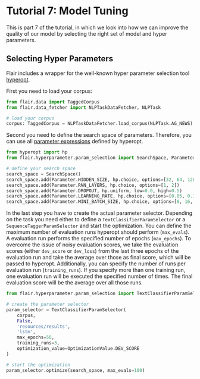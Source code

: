 # Tutorial 7: Model Tuning

This is part 7 of the tutorial, in which we look into how we can improve the quality of our model by selecting
the right set of model and hyper parameters.

## Selecting Hyper Parameters

Flair includes a wrapper for the well-known hyper parameter selection tool [hyperopt](https://github.com/hyperopt/hyperopt).

First you need to load your corpus:
```python
from flair.data import TaggedCorpus
from flair.data_fetcher import NLPTaskDataFetcher, NLPTask

# load your corpus
corpus: TaggedCorpus = NLPTaskDataFetcher.load_corpus(NLPTask.AG_NEWS)
```

Second you need to define the search space of parameters.
Therefore, you can use all [parameter expressions](https://github.com/hyperopt/hyperopt/wiki/FMin#21-parameter-expressions) defined by hyperopt.

```python
from hyperopt import hp
from flair.hyperparameter.param_selection import SearchSpace, Parameter

# define your search space
search_space = SearchSpace()
search_space.add(Parameter.HIDDEN_SIZE, hp.choice, options=[32, 64, 128])
search_space.add(Parameter.RNN_LAYERS, hp.choice, options=[1, 2])
search_space.add(Parameter.DROPOUT, hp.uniform, low=0.0, high=0.5)
search_space.add(Parameter.LEARNING_RATE, hp.choice, options=[0.05, 0.1, 0.15, 0.2])
search_space.add(Parameter.MINI_BATCH_SIZE, hp.choice, options=[8, 16, 32])
```

In the last step you have to create the actual parameter selector. 
Depending on the task you need either to define a `TextClassifierParamSelector` or a `SequenceTaggerParamSelector` and 
start the optimization.
You can define the maximum number of evaluation runs hyperopt should perform (`max_evals`).
A evaluation run performs the specified number of epochs (`max_epochs`). 
To overcome the issue of noisy evaluation scores, we take the evaluation scores (either `dev_score` or `dev_loss`) from 
the last three epochs of the evaluation run and take the average over those as final score, which will be passed to 
hyperopt.
Additionally, you can specify the number of runs per evaluation run (`training_runs`). 
If you specify more than one training run, one evaluation run will be executed the specified number of times.
The final evaluation score will be the average over all those runs.

```python
from flair.hyperparameter.param_selection import TextClassifierParamSelector, OptimizationValue

# create the parameter selector
param_selector = TextClassifierParamSelector(
    corpus, 
    False, 
    'resources/results', 
    'lstm',
    max_epochs=50, 
    training_runs=3,
    optimization_value=OptimizationValue.DEV_SCORE
)

# start the optimization
param_selector.optimize(search_space, max_evals=100)
```
